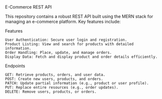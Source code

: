 E-Commerce REST API

This repository contains a robust REST API built using the MERN stack for managing an e-commerce platform. Key features include:

Features

    User Authentication: Secure user login and registration.
    Product Listing: View and search for products with detailed information.
    Order Handling: Place, update, and manage orders.
    Display Data: Fetch and display product and order details efficiently.

Endpoints

    GET: Retrieve products, orders, and user data.
    POST: Create new users, products, and orders.
    PATCH: Update partial information (e.g., product or user profile).
    PUT: Replace entire resources (e.g., order updates).
    DELETE: Remove users, products, or orders.
